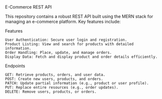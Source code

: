 E-Commerce REST API

This repository contains a robust REST API built using the MERN stack for managing an e-commerce platform. Key features include:

Features

    User Authentication: Secure user login and registration.
    Product Listing: View and search for products with detailed information.
    Order Handling: Place, update, and manage orders.
    Display Data: Fetch and display product and order details efficiently.

Endpoints

    GET: Retrieve products, orders, and user data.
    POST: Create new users, products, and orders.
    PATCH: Update partial information (e.g., product or user profile).
    PUT: Replace entire resources (e.g., order updates).
    DELETE: Remove users, products, or orders.
